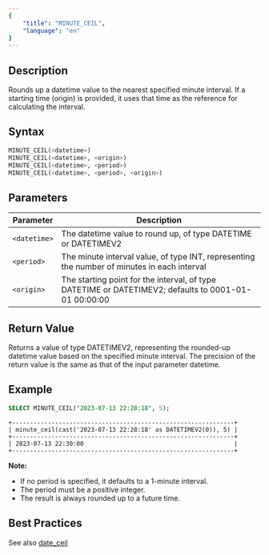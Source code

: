 ```yaml
---
{
    "title": "MINUTE_CEIL",
    "language": "en"
}
---
```


## Description

Rounds up a datetime value to the nearest specified minute interval. If a starting time (origin) is provided, it uses that time as the reference for calculating the interval.

## Syntax

```sql
MINUTE_CEIL(<datetime>)
MINUTE_CEIL(<datetime>, <origin>)
MINUTE_CEIL(<datetime>, <period>)
MINUTE_CEIL(<datetime>, <period>, <origin>)
```

## Parameters

| Parameter | Description                                      |
|-----------|--------------------------------------------------|
| `<datetime>`  | The datetime value to round up, of type DATETIME or DATETIMEV2 |
| `<period>`    | The minute interval value, of type INT, representing the number of minutes in each interval |
| `<origin>`    | The starting point for the interval, of type DATETIME or DATETIMEV2; defaults to 0001-01-01 00:00:00 |

## Return Value

Returns a value of type DATETIMEV2, representing the rounded-up datetime value based on the specified minute interval. The precision of the return value is the same as that of the input parameter datetime.

## Example

```sql
SELECT MINUTE_CEIL("2023-07-13 22:28:18", 5);
```

```text
+--------------------------------------------------------------+
| minute_ceil(cast('2023-07-13 22:28:18' as DATETIMEV2(0)), 5) |
+--------------------------------------------------------------+
| 2023-07-13 22:30:00                                          |
+--------------------------------------------------------------+
```

**Note:**
- If no period is specified, it defaults to a 1-minute interval.
- The period must be a positive integer.
- The result is always rounded up to a future time.

## Best Practices

See also [date_ceil](./date-ceil)
